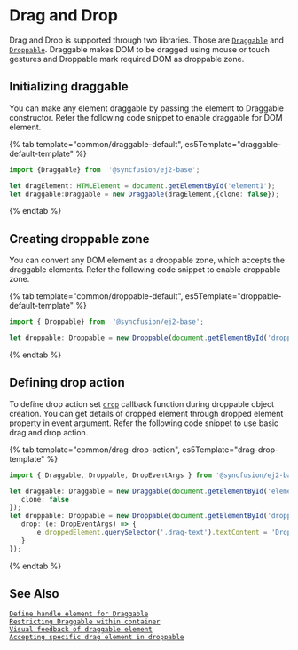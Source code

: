 # Drag and Drop

Drag and Drop is supported through two libraries. Those are [`Draggable`](../api/base/draggable) and [`Droppable`](../api/base/droppable). Draggable makes DOM to be dragged using mouse or touch gestures and Droppable mark required DOM as droppable zone.

## Initializing draggable

You can make any element draggable by passing the element to Draggable constructor. Refer the following code snippet to enable draggable for DOM element.

 {% tab template="common/draggable-default", es5Template="draggable-default-template" %}

 ```typescript
 import {Draggable} from  '@syncfusion/ej2-base';

 let dragElement: HTMLElement = document.getElementById('element1');
 let draggable:Draggable = new Draggable(dragElement,{clone: false});
 ```

 {% endtab %}

## Creating droppable zone

You can convert any DOM element as a droppable zone, which accepts the draggable elements. Refer the following code snippet to enable droppable zone.

{% tab template="common/droppable-default", es5Template="droppable-default-template" %}

 ```typescript
 import { Droppable} from  '@syncfusion/ej2-base';

 let droppable: Droppable = new Droppable(document.getElementById('droppable'));
 ```

 {% endtab %}

## Defining drop action

To define drop action set [`drop`](../api/base/droppable#drop) callback function during droppable object creation. You can get details of dropped element through dropped element property in event argument. Refer the following code snippet to use basic drag and drop action.

{% tab template="common/drag-drop-action", es5Template="drag-drop-template" %}

 ```typescript
 import { Draggable, Droppable, DropEventArgs } from '@syncfusion/ej2-base';

let draggable: Draggable = new Draggable(document.getElementById('element1'), {
    clone: false
});
let droppable: Droppable = new Droppable(document.getElementById('droppable'), {
    drop: (e: DropEventArgs) => {
        e.droppedElement.querySelector('.drag-text').textContent = 'Dropped';
    }
});
 ```

 {% endtab %}

## See Also

[`Define handle element for Draggable`](../api/base/draggable#handle)<br/>
[`Restricting Draggable within container`](../api/base/draggable#dragarea)<br>
[`Visual feedback of draggable element`](../api/base/draggable#clone)<br>
[`Accepting specific drag element in droppable`](../api/base/droppable#accept)